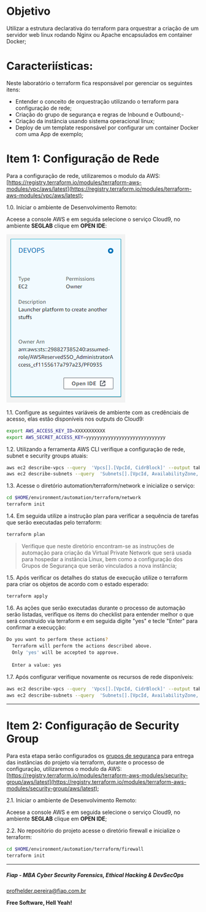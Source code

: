 # Objetivo

Utilizar a estrutura declarativa do terraform para orquestrar a criação de um servidor web linux rodando Nginx ou Apache encapsulados em container Docker;

# Caracteriísticas:

Neste laboratório o terraform fica responsável por gerenciar os seguintes itens:

- Entender o conceito de orquestração utilizando o terraform para configuração de rede;
- Criação do grupo de segurança e regras de Inbound e Outbound;- 
- Criação da instância usando sistema operacional linux;
- Deploy de um template responsável por configurar um container Docker com uma App de exemplo;

# Item 1: Configuração de Rede

Para a configuração de rede, utilizaremos o modulo da AWS:
[https://registry.terraform.io/modules/terraform-aws-modules/vpc/aws/latest](https://registry.terraform.io/modules/terraform-aws-modules/vpc/aws/latest);

1.0. Iniciar o ambiente de Desenvolvimento Remoto:

Aceese a console AWS e em seguida selecione o serviço Cloud9, no ambiente **SEGLAB** clique em **OPEN IDE**:

![CLOUD9_04](../cloud9/images/CLOUD9_04.PNG)

1.1. Configure as seguintes variáveis de ambiente com as credênciais de acesso, elas estão disponíveis nos outputs do Cloud9:

```sh
export AWS_ACCESS_KEY_ID=XXXXXXXXXXX
export AWS_SECRET_ACCESS_KEY=yyyyyyyyyyyyyyyyyyyyyyyyyyyyy
```

1.2. Utilizando a ferramenta AWS CLI verifique a configuração de rede, subnet e security groups atuais:

```sh
aws ec2 describe-vpcs --query  'Vpcs[].[VpcId, CidrBlock]' --output table
aws ec2 describe-subnets --query  'Subnets[].[VpcId, AvailabilityZone, CidrBlock]' --output table
```

1.3. Acesse o diretório automation/terraform/network e inicialize o serviço:

```sh
cd $HOME/environment/automation/terraform/network
terraform init
```

1.4. Em seguida utilize a instrução plan para verificar a sequência de tarefas que serão executadas pelo terraform:

```sh
terraform plan
```

> Verifique que neste diretório encontram-se as instruções de automação para criação da Virtual Private Network que será usada para hospedar a instância Linux, bem como a configuração dos Grupos de Segurança que serão vinculados a nova instância;

1.5. Após verificar os detalhes do status de execução utilize o terraform para criar os objetos de acordo com o estado esperado:

```sh
terraform apply
```

1.6. As ações que serão executadas durante o processo de automação serão listadas, verifique os items do checklist para entender melhor o que será construido via terraform e em seguida digite "yes" e tecle "Enter" para confirmar a execuçção:

```sh
Do you want to perform these actions?
  Terraform will perform the actions described above.
  Only 'yes' will be accepted to approve.

  Enter a value: yes
```

1.7. Após configurar verifique novamente os recursos de rede disponíveis:

```sh
aws ec2 describe-vpcs --query  'Vpcs[].[VpcId, CidrBlock]' --output table
aws ec2 describe-subnets --query  'Subnets[].[VpcId, AvailabilityZone, CidrBlock]' --output table
```

---

# Item 2: Configuração de Security Group

Para esta etapa serão configurados os [grupos de segurança](https://github.com/fiapsecdevops/automation/tree/main/conceitos/SecurityGroups.md) para entrega das instâncias do projeto via terraform, durante o processo de configuração, utilizaremos o modulo da AWS:
[https://registry.terraform.io/modules/terraform-aws-modules/security-group/aws/latest](https://registry.terraform.io/modules/terraform-aws-modules/security-group/aws/latest);

2.1. Iniciar o ambiente de Desenvolvimento Remoto:

Aceese a console AWS e em seguida selecione o serviço Cloud9, no ambiente **SEGLAB** clique em **OPEN IDE**;

2.2. No repositório do projeto acesse o diretório firewall e inicialize o terraform:

```sh
cd $HOME/environment/automation/terraform/firewall
terraform init
```

---

##### Fiap - MBA Cyber Security Forensics, Ethical Hacking & DevSecOps
profhelder.pereira@fiap.com.br

**Free Software, Hell Yeah!**
